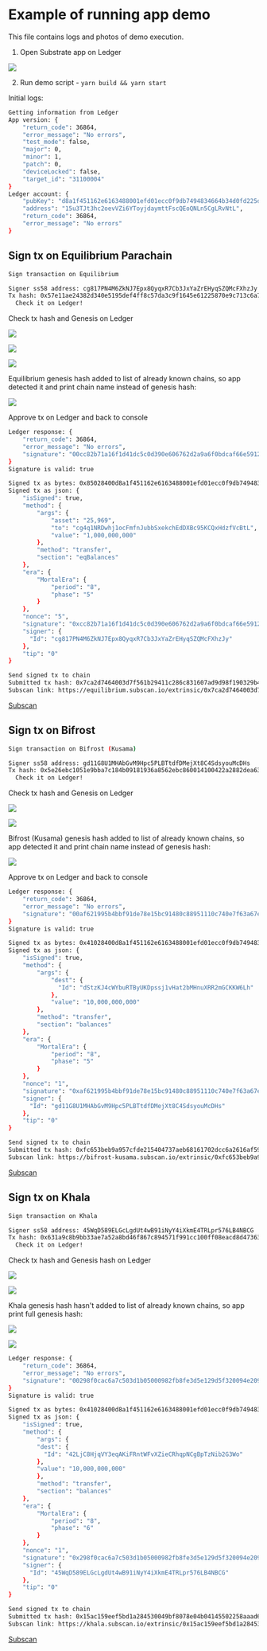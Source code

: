 # Example of running app demo 
This file contains logs and photos of demo execution.

1. Open Substrate app on Ledger

![](imgs/1_substrate_ready.jpg)

2. Run demo script - `yarn build && yarn start`

Initial logs:
```bash
Getting information from Ledger
App version: {
    "return_code": 36864,
    "error_message": "No errors",
    "test_mode": false,
    "major": 0,
    "minor": 1,
    "patch": 0,
    "deviceLocked": false,
    "target_id": "31100004"
}
Ledger account: {
    "pubKey": "d8a1f451162e6163488001efd01ecc0f9db7494834664b34d0fd225d67f0b72d",
    "address": "15u3TJt3hc2oevVZi6YToyjdaymttFscQEoQNLn5CgLRvNtL",
    "return_code": 36864,
    "error_message": "No errors"
}
```
## Sign tx on Equilibrium Parachain

```bash
Sign transaction on Equilibrium

Signer ss58 address: cg817PN4M6ZkNJ7Epx8QyqxR7Cb3JxYaZrEHyqSZQMcFXhzJy
Tx hash: 0x57e11ae24382d340e5195def4ff8c57da3c9f1645e61225870e9c713c6a7220d. 
  Check it on Ledger!
```
Check tx hash and Genesis on Ledger

![](imgs/2_substrate_sign.jpg)

![](imgs/3_eq_tx_hash_1.jpg)

![](imgs/3_eq_tx_hash_2.jpg)

Equilibrium genesis hash added to list of already known chains, so app detected it and print chain name instead of genesis hash:

![](imgs/3_eq_genesis.jpg)

Approve tx on Ledger and back to console
```bash
Ledger response: {
    "return_code": 36864,
    "error_message": "No errors",
    "signature": "00cc82b71a16f1d41dc5c0d390e606762d2a9a6f0bdcaf66e59127a1c1917958dc403882a88a5d4ff5429b08b700a8da947f9d2e25270f23f960b222a4998d8707"
}
Signature is valid: true

Signed tx as bytes: 0x85028400d8a1f451162e6163488001efd01ecc0f9db7494834664b34d0fd225d67f0b72d00cc82b71a16f1d41dc5c0d390e606762d2a9a6f0bdcaf66e59127a1c1917958dc403882a88a5d4ff5429b08b700a8da947f9d2e25270f23f960b222a4998d8707520014000f0071650000000000004c388c1b04512ee6dd3afd3355fe0498f55c57773d1f4862bdf6aa27d12e387f00ca9a3b000000000000000000000000
Signed tx as json: {
    "isSigned": true,
    "method": {
        "args": {
            "asset": "25,969",
            "to": "cg4q1NRDwhj1ocFmfnJubbSxekchEdDXBc95KCQxHdzfVcBtL",
            "value": "1,000,000,000"
        },
        "method": "transfer",
        "section": "eqBalances"
    },
    "era": {
        "MortalEra": {
            "period": "8",
            "phase": "5"
        }
    },
    "nonce": "5",
    "signature": "0xcc82b71a16f1d41dc5c0d390e606762d2a9a6f0bdcaf66e59127a1c1917958dc403882a88a5d4ff5429b08b700a8da947f9d2e25270f23f960b222a4998d8707",
    "signer": {
      "Id": "cg817PN4M6ZkNJ7Epx8QyqxR7Cb3JxYaZrEHyqSZQMcFXhzJy"
    },
    "tip": "0"
}

Send signed tx to chain
Submitted tx hash: 0x7ca2d7464003d7f561b29411c286c831607ad9d98f190329b408a629f91be99e
Subscan link: https://equilibrium.subscan.io/extrinsic/0x7ca2d7464003d7f561b29411c286c831607ad9d98f190329b408a629f91be99e (please wait 1 minute to processing)
```
[Subscan](https://equilibrium.subscan.io/extrinsic/0x7ca2d7464003d7f561b29411c286c831607ad9d98f190329b408a629f91be99e)

## Sign tx on Bifrost
```bash
Sign transaction on Bifrost (Kusama)

Signer ss58 address: gd11G8U1MHAbGvM9Hpc5PLBTtdfDMejXt8C4SdsyouMcDHs
Tx hash: 0x5e26ebc1051e9bba7c184b09181936a8562ebc860014100422a2882dea634e4e.
  Check it on Ledger!
```
Check tx hash and Genesis on Ledger

![](imgs/4_bifrost_ksm_tx_hash_1.jpg)

![](imgs/4_bifrost_ksm_tx_hash_2.jpg)

Bifrost (Kusama) genesis hash added to list of already known chains, so app detected it and print chain name instead of genesis hash:

![](imgs/4_bifrost_ksm_genesis.jpg)

Approve tx on Ledger and back to console

```bash
Ledger response: {
    "return_code": 36864,
    "error_message": "No errors",
    "signature": "00af621995b4bbf91de78e15bc91480c88951110c740e7f63a67e0ec73aa28219377ee152d6be031db6718aefa8c7361e98d8617c25c04e36e351ee3b2b49f130b"
}
Signature is valid: true

Signed tx as bytes: 0x41028400d8a1f451162e6163488001efd01ecc0f9db7494834664b34d0fd225d67f0b72d00af621995b4bbf91de78e15bc91480c88951110c740e7f63a67e0ec73aa28219377ee152d6be031db6718aefa8c7361e98d8617c25c04e36e351ee3b2b49f130b520004000a00004c388c1b04512ee6dd3afd3355fe0498f55c57773d1f4862bdf6aa27d12e387f0700e40b5402
Signed tx as json: {
    "isSigned": true,
    "method": {
        "args": {
            "dest": {
              "Id": "dStzKJ4cWYbuRTByUKDpssj1vHat2bMHnuXRR2mGCKKW6Lh"
            },
            "value": "10,000,000,000"
        },
        "method": "transfer",
        "section": "balances"
    },
    "era": {
        "MortalEra": {
            "period": "8",
            "phase": "5"
        }
    },
    "nonce": "1",
    "signature": "0xaf621995b4bbf91de78e15bc91480c88951110c740e7f63a67e0ec73aa28219377ee152d6be031db6718aefa8c7361e98d8617c25c04e36e351ee3b2b49f130b",
    "signer": {
      "Id": "gd11G8U1MHAbGvM9Hpc5PLBTtdfDMejXt8C4SdsyouMcDHs"
    },
    "tip": "0"
}

Send signed tx to chain
Submitted tx hash: 0xfc653beb9a957cfde215404737aeb68161702dcc6a2616af5935652157388e68
Subscan link: https://bifrost-kusama.subscan.io/extrinsic/0xfc653beb9a957cfde215404737aeb68161702dcc6a2616af5935652157388e68 (please wait 1 minute to processing)
```
[Subscan](https://bifrost-kusama.subscan.io/extrinsic/0xfc653beb9a957cfde215404737aeb68161702dcc6a2616af5935652157388e68)

## Sign tx on Khala
```bash
Sign transaction on Khala

Signer ss58 address: 45WqD589ELGcLgdUt4wB91iNyY4iXkmE4TRLpr576LB4NBCG
Tx hash: 0x631a9c8b9bb33ae7a52a8bd46f867c894571f991cc100ff08eacd8d47363af63. 
  Check it on Ledger!
```
Check tx hash and Genesis hash on Ledger

![](imgs/5_khala_tx_hash_1.jpg)

![](imgs/5_khala_tx_hash_2.jpg)

Khala genesis hash hasn't added to list of already known chains, so app print full genesis hash:

![](imgs/5_khala_genesis_1.jpg)

![](imgs/5_khala_genesis_2.jpg)

```bash
Ledger response: {
    "return_code": 36864,
    "error_message": "No errors",
    "signature": "00298f0cac6a7c503d1b05000982fb8fe3d5e129d5f320094e209fcf4419f7561fba54cc2e3d26e167833e7ddade95153cb903d2b98a2cb941f407cc5f01b4d60c"
}
Signature is valid: true

Signed tx as bytes: 0x41028400d8a1f451162e6163488001efd01ecc0f9db7494834664b34d0fd225d67f0b72d00298f0cac6a7c503d1b05000982fb8fe3d5e129d5f320094e209fcf4419f7561fba54cc2e3d26e167833e7ddade95153cb903d2b98a2cb941f407cc5f01b4d60c620004002800004c388c1b04512ee6dd3afd3355fe0498f55c57773d1f4862bdf6aa27d12e387f0700e40b5402
Signed tx as json: {
    "isSigned": true,
    "method": {
        "args": {
        "dest": {
          "Id": "42LjC8HjqVY3eqAKiFRntWFvXZieCRhqpNCgBpTzNib2G3Wo"
        },
        "value": "10,000,000,000"
        },
        "method": "transfer",
        "section": "balances"
    },
    "era": {
        "MortalEra": {
            "period": "8",
            "phase": "6"
        }
    },
    "nonce": "1",
    "signature": "0x298f0cac6a7c503d1b05000982fb8fe3d5e129d5f320094e209fcf4419f7561fba54cc2e3d26e167833e7ddade95153cb903d2b98a2cb941f407cc5f01b4d60c",
    "signer": {
      "Id": "45WqD589ELGcLgdUt4wB91iNyY4iXkmE4TRLpr576LB4NBCG"
    },
    "tip": "0"
}

Send signed tx to chain
Submitted tx hash: 0x15ac159eef5bd1a284530049bf8078e04b04145502258aaad61fbf699f70c1d8
Subscan link: https://khala.subscan.io/extrinsic/0x15ac159eef5bd1a284530049bf8078e04b04145502258aaad61fbf699f70c1d8 (please wait 1 minute to processing)
```
[Subscan](https://khala.subscan.io/extrinsic/0x15ac159eef5bd1a284530049bf8078e04b04145502258aaad61fbf699f70c1d8)
